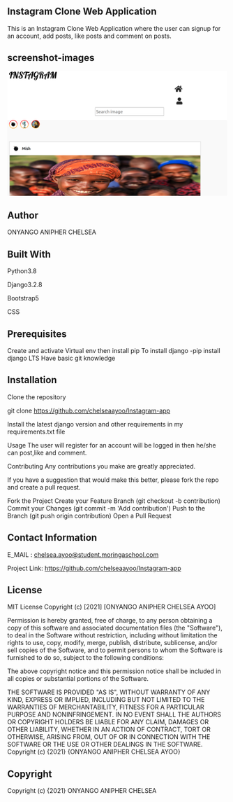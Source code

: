 ## Instagram Clone Web Application
This is an Instagram Clone Web Application where the user can signup for an account, add posts, like posts and comment on posts. 

## screenshot-images
<img src="media/instagram.png">


## Author
ONYANGO ANIPHER CHELSEA
## Built With
Python3.8

Django3.2.8

Bootstrap5

CSS

## Prerequisites
Create and activate Virtual env then install pip
To install django -pip install django LTS
Have basic git knowledge

## Installation
Clone the repository

git clone https://github.com/chelseaayoo/Instagram-app

Install the latest django version and other requirements in my requirements.txt file

Usage
The user will register for an account will be logged in then he/she  can post,like and comment.

Contributing
Any contributions you make are greatly appreciated.

If you have a suggestion that would make this better, please fork the repo and create a pull request.

Fork the Project
Create your Feature Branch (git checkout -b contribution)
Commit your Changes (git commit -m 'Add contribution')
Push to the Branch (git push origin contribution)
Open a Pull Request
## Contact Information
E_MAIL : chelsea.ayoo@student.moringaschool.com

Project Link: https://github.com/chelseaayoo/Instagram-app


## License
MIT License Copyright (c) [2021] [ONYANGO ANIPHER CHELSEA AYOO]

Permission is hereby granted, free of charge, to any person obtaining a copy of this software and associated documentation files (the "Software"), to deal in the Software without restriction, including without limitation the rights to use, copy, modify, merge, publish, distribute, sublicense, and/or sell copies of the Software, and to permit persons to whom the Software is furnished to do so, subject to the following conditions:

The above copyright notice and this permission notice shall be included in all copies or substantial portions of the Software.

THE SOFTWARE IS PROVIDED "AS IS", WITHOUT WARRANTY OF ANY KIND, EXPRESS OR IMPLIED, INCLUDING BUT NOT LIMITED TO THE WARRANTIES OF MERCHANTABILITY, FITNESS FOR A PARTICULAR PURPOSE AND NONINFRINGEMENT. IN NO EVENT SHALL THE AUTHORS OR COPYRIGHT HOLDERS BE LIABLE FOR ANY CLAIM, DAMAGES OR OTHER LIABILITY, WHETHER IN AN ACTION OF CONTRACT, TORT OR OTHERWISE, ARISING FROM, OUT OF OR IN CONNECTION WITH THE SOFTWARE OR THE USE OR OTHER DEALINGS IN THE SOFTWARE. Copyright (c) {2021} {ONYANGO ANIPHER CHELSEA AYOO}


## Copyright
Copyright (c) {2021} ONYANGO ANIPHER CHELSEA
